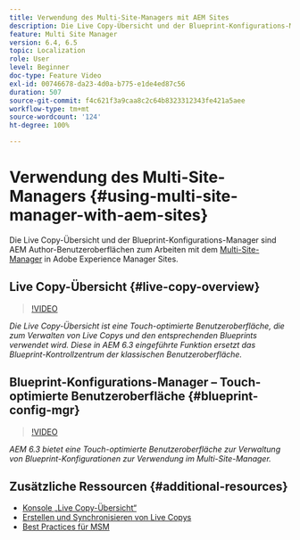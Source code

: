 ```yaml
---
title: Verwendung des Multi-Site-Managers mit AEM Sites
description: Die Live Copy-Übersicht und der Blueprint-Konfigurations-Manager sind Touch-optimierte Benutzeroberflächen für die Arbeit mit dem Multi-Site-Manager.
feature: Multi Site Manager
version: 6.4, 6.5
topic: Localization
role: User
level: Beginner
doc-type: Feature Video
exl-id: 00746678-da23-4d0a-b775-e1de4ed87c56
duration: 507
source-git-commit: f4c621f3a9caa8c2c64b8323312343fe421a5aee
workflow-type: tm+mt
source-wordcount: '124'
ht-degree: 100%

---
```


# Verwendung des Multi-Site-Managers {#using-multi-site-manager-with-aem-sites}

Die Live Copy-Übersicht und der Blueprint-Konfigurations-Manager sind AEM Author-Benutzeroberflächen zum Arbeiten mit dem [Multi-Site-Manager](https://experienceleague.adobe.com/docs/experience-manager-cloud-service/content/sites/administering/reusing-content/msm-and-translation.html?lang=de) in Adobe Experience Manager Sites.

## Live Copy-Übersicht {#live-copy-overview}

>[!VIDEO](https://video.tv.adobe.com/v/17054?quality=12&learn=on)

*Die Live Copy-Übersicht ist eine Touch-optimierte Benutzeroberfläche, die zum Verwalten von Live Copys und den entsprechenden Blueprints verwendet wird. Diese in AEM 6.3 eingeführte Funktion ersetzt das Blueprint-Kontrollzentrum der klassischen Benutzeroberfläche.*

## Blueprint-Konfigurations-Manager – Touch-optimierte Benutzeroberfläche {#blueprint-config-mgr}

>[!VIDEO](https://video.tv.adobe.com/v/17056?quality=12&learn=on)

*AEM 6.3 bietet eine Touch-optimierte Benutzeroberfläche zur Verwaltung von Blueprint-Konfigurationen zur Verwendung im Multi-Site-Manager.*

## Zusätzliche Ressourcen {#additional-resources}

* [Konsole „Live Copy-Übersicht“](https://helpx.adobe.com/de/experience-manager/6-5/sites/administering/using/msm-livecopy-overview.html)
* [Erstellen und Synchronisieren von Live Copys](https://helpx.adobe.com/de/experience-manager/6-5/sites/administering/using/msm-livecopy.html)
* [Best Practices für MSM](https://helpx.adobe.com/de/experience-manager/6-5/sites/administering/using/msm-best-practices.html)
